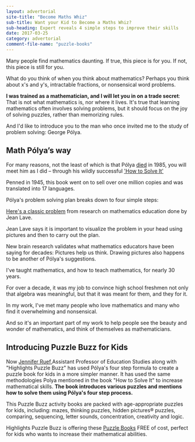 ```yaml
---
layout: advertorial
site-title: "Become Maths Whiz"
sub-title: Want your Kid to Become a Maths Whiz?
sub-heading: Expert reveals 4 simple steps to improve their skills
date: 2017-03-25
category: advertorial
comment-file-name: "puzzle-books"
---
```


Many people find mathematics daunting. If true, this piece is for you. If not, this piece is still for you.

What do you think of when you think about mathematics? Perhaps you think about x's and y's, intractable fractions, or nonsensical word problems. 

<b>I was trained as a mathematician, and I will let you in on a trade secret</b>: That is not what mathematics is, nor where it lives. It's true that learning mathematics often involves solving problems, but it should focus on the joy of solving puzzles, rather than memorizing rules.

And I'd like to introduce you to the man who once invited me to the study of problem solving: George Pólya.

## Math Pólya’s way 

For many reasons, not the least of which is that Pólya <a href="http://articles.latimes.com/1985-09-08/news/mn-2892_1_polya-george-mathematician" target="_blank">died</a> in 1985, you will meet him as I did – through his wildly successful <a href="http://math.hawaii.edu/home/pdf/putnam/PolyaHowToSolveIt.pdf" target="_blank">'How to Solve It'</a>

Penned in 1945, this book went on to sell over one million copies and was translated into 17 languages.

Pólya's problem solving plan breaks down to four simple steps:

<a href="http://epltt.coe.uga.edu/index.php?title=Situated_Cognition" target="_blank">Here's a classic problem</a> from research on mathematics education done by Jean Lave. 

Jean Lave says it is important to visualize the problem in your head using pictures and then to carry out the plan.

New brain research validates what mathematics educators have been saying for decades: Pictures help us think. Drawing pictures also happens to be another of Pólya's suggestions.

I've taught mathematics, and how to teach mathematics, for nearly 30 years. 

For over a decade, it was my job to convince high school freshmen not only that algebra was meaningful, but that it was meant for them, and they for it. 

In my work, I've met many people who love mathematics and many who find it overwhelming and nonsensical. 

And so it's an important part of my work to help people see the beauty and wonder of mathematics, and think of themselves as mathematicians.

## Introducing Puzzle Buzz for Kids

Now <a href="https://education.uoregon.edu/users/jennifer-ruef" target="_blank">Jennifer Ruef</a>,Assistant Professor of Education Studies along with "Highlights Puzzle Buzz" has used Pólya's four step formula to create a puzzle book for kids in a more simpler manner. It has used the same methodologies Polya mentioned in the book "How to Solve It" to increase mathematical skills. <b>The book introduces various puzzles and mentions how to solve them using Pólya's four step process. </b>

This Puzzle Buzz activity books are packed with age-appropriate puzzles for kids, including: mazes, thinking puzzles, hidden pictures® puzzles, comparing, sequencing, letter sounds, concentration, creativity and logic.

Highlights Puzzle Buzz is offering these <a href="http://www.mb103.com/lnk.asp?o=11680&c=918271&a=220783&l=11803">Puzzle Books</a> FREE of cost, perfect for kids who wants to increase their mathematical abilities.
